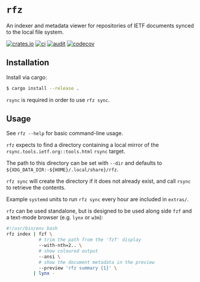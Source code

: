 # `rfz`

An indexer and metadata viewer for repositories of IETF documents synced to the
local file system.

[![crates.io](http://meritbadge.herokuapp.com/rfz)](https://crates.io/crates/rfz)
[![ci](https://github.com/benmaddison/rfz/workflows/ci/badge.svg)](https://github.com/benmaddison/rfz/actions?query=workflow%3Aci)
[![audit](https://github.com/benmaddison/rfz/workflows/audit/badge.svg)](https://github.com/benmaddison/rfz/actions?query=workflow%3Aaudit)
[![codecov](https://codecov.io/gh/benmaddison/rfz/branch/master/graph/badge.svg?token=ktq7dOYD49)](https://codecov.io/gh/benmaddison/rfz)

## Installation

Install via cargo:

```bash
$ cargo install --release .
```

`rsync` is required in order to use `rfz sync`.

## Usage

See `rfz --help` for basic command-line usage.

`rfz` expects to find a directory containing a local mirror of the
`rsync.tools.ietf.org::tools.html` `rsync` target.

The path to this directory can be set with `--dir` and defaults to
`${XDG_DATA_DIR:-${HOME}/.local/share}/rfz`.

`rfz sync` will create the directory if it does not already exist, and call
`rsync` to retrieve the contents.

Example `systemd` units to run `rfz sync` every hour are included in `extras/`.

`rfz` can be used standalone, but is designed to be used along side `fzf` and a
text-mode browser (e.g. `lynx` or `w3m`):

```bash
#!/usr/bin/env bash
rfz index | fzf \
            # trim the path from the 'fzf' display
            --with-nth=2.. \
            # show coloured output
            --ansi \
            # show the document metadata in the preview
            --preview 'rfz summary {1}' \
          | lynx -
```
